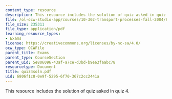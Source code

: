 ```yaml
---
content_type: resource
description: This resource includes the solution of quiz asked in quiz 4.
file: /ol-ocw-studio-app/courses/10-302-transport-processes-fall-2004/6806f1c80e9f52956f70367c2cc2441a_quiz4soln.pdf
file_size: 235311
file_type: application/pdf
learning_resource_types:
- Exams
license: https://creativecommons.org/licenses/by-nc-sa/4.0/
ocw_type: OCWFile
parent_title: Exams
parent_type: CourseSection
parent_uid: 5e806096-43af-a7ce-d3bd-b9e63faabc78
resourcetype: Document
title: quiz4soln.pdf
uid: 6806f1c8-0e9f-5295-6f70-367c2cc2441a
---
```

This resource includes the solution of quiz asked in quiz 4.